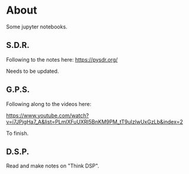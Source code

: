 # About

Some jupyter notebooks.

## S.D.R.

Following to the notes here: https://pysdr.org/

Needs to be updated.

## G.P.S.

Following along to the videos here:

https://www.youtube.com/watch?v=i7JPjgHa7_A&list=PLmlXFuUXRl5BnKM9PM_tT9uIzlwUxGzLb&index=2

To finish.

## D.S.P.

Read and make notes on "Think DSP".


